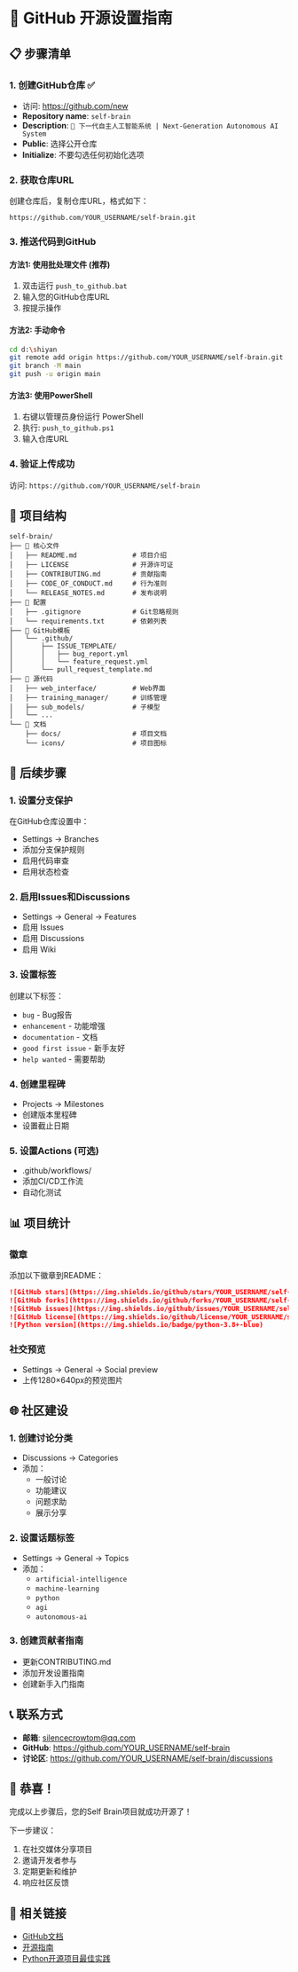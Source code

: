 # 🚀 GitHub 开源设置指南

## 📋 步骤清单

### 1. 创建GitHub仓库 ✅
- 访问: https://github.com/new
- **Repository name**: `self-brain`
- **Description**: `🧠 下一代自主人工智能系统 | Next-Generation Autonomous AI System`
- **Public**: 选择公开仓库
- **Initialize**: 不要勾选任何初始化选项

### 2. 获取仓库URL
创建仓库后，复制仓库URL，格式如下：
```
https://github.com/YOUR_USERNAME/self-brain.git
```

### 3. 推送代码到GitHub

#### 方法1: 使用批处理文件 (推荐)
1. 双击运行 `push_to_github.bat`
2. 输入您的GitHub仓库URL
3. 按提示操作

#### 方法2: 手动命令
```bash
cd d:\shiyan
git remote add origin https://github.com/YOUR_USERNAME/self-brain.git
git branch -M main
git push -u origin main
```

#### 方法3: 使用PowerShell
1. 右键以管理员身份运行 PowerShell
2. 执行: `push_to_github.ps1`
3. 输入仓库URL

### 4. 验证上传成功
访问: `https://github.com/YOUR_USERNAME/self-brain`

## 🎯 项目结构

```
self-brain/
├── 📁 核心文件
│   ├── README.md              # 项目介绍
│   ├── LICENSE                # 开源许可证
│   ├── CONTRIBUTING.md        # 贡献指南
│   ├── CODE_OF_CONDUCT.md     # 行为准则
│   └── RELEASE_NOTES.md       # 发布说明
├── 📁 配置
│   ├── .gitignore             # Git忽略规则
│   └── requirements.txt       # 依赖列表
├── 📁 GitHub模板
│   └── .github/
│       ├── ISSUE_TEMPLATE/
│       │   ├── bug_report.yml
│       │   └── feature_request.yml
│       └── pull_request_template.md
├── 📁 源代码
│   ├── web_interface/         # Web界面
│   ├── training_manager/      # 训练管理
│   ├── sub_models/            # 子模型
│   └── ...
└── 📁 文档
    ├── docs/                  # 项目文档
    └── icons/                 # 项目图标
```

## 🔧 后续步骤

### 1. 设置分支保护
在GitHub仓库设置中：
- Settings → Branches
- 添加分支保护规则
- 启用代码审查
- 启用状态检查

### 2. 启用Issues和Discussions
- Settings → General → Features
- 启用 Issues
- 启用 Discussions
- 启用 Wiki

### 3. 设置标签
创建以下标签：
- `bug` - Bug报告
- `enhancement` - 功能增强
- `documentation` - 文档
- `good first issue` - 新手友好
- `help wanted` - 需要帮助

### 4. 创建里程碑
- Projects → Milestones
- 创建版本里程碑
- 设置截止日期

### 5. 设置Actions (可选)
- .github/workflows/
- 添加CI/CD工作流
- 自动化测试

## 📊 项目统计

### 徽章
添加以下徽章到README：

```markdown
![GitHub stars](https://img.shields.io/github/stars/YOUR_USERNAME/self-brain)
![GitHub forks](https://img.shields.io/github/forks/YOUR_USERNAME/self-brain)
![GitHub issues](https://img.shields.io/github/issues/YOUR_USERNAME/self-brain)
![GitHub license](https://img.shields.io/github/license/YOUR_USERNAME/self-brain)
![Python version](https://img.shields.io/badge/python-3.8+-blue)
```

### 社交预览
- Settings → General → Social preview
- 上传1280×640px的预览图片

## 🌐 社区建设

### 1. 创建讨论分类
- Discussions → Categories
- 添加：
  - 一般讨论
  - 功能建议
  - 问题求助
  - 展示分享

### 2. 设置话题标签
- Settings → General → Topics
- 添加：
  - `artificial-intelligence`
  - `machine-learning`
  - `python`
  - `agi`
  - `autonomous-ai`

### 3. 创建贡献者指南
- 更新CONTRIBUTING.md
- 添加开发设置指南
- 创建新手入门指南

## 📞 联系方式

- **邮箱**: silencecrowtom@qq.com
- **GitHub**: https://github.com/YOUR_USERNAME/self-brain
- **讨论区**: https://github.com/YOUR_USERNAME/self-brain/discussions

## 🎉 恭喜！

完成以上步骤后，您的Self Brain项目就成功开源了！

下一步建议：
1. 在社交媒体分享项目
2. 邀请开发者参与
3. 定期更新和维护
4. 响应社区反馈

## 🔗 相关链接

- [GitHub文档](https://docs.github.com/)
- [开源指南](https://opensource.guide/)
- [Python开源项目最佳实践](https://packaging.python.org/)